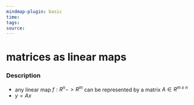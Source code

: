 ```yaml
---
mindmap-plugin: basic
time: 
tags: 
source:
---
```

# matrices as linear maps
### Description
- any linear map $f: R^n -> R^m$ can be represented by a matrix $A \in R^{m\;x\;n}$
- $y = Ax$
<!--ID: 1708099388752-->
